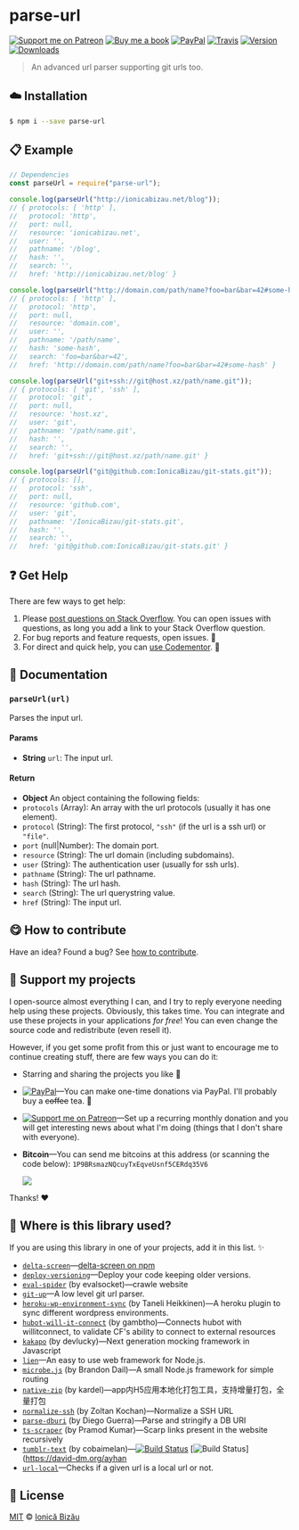 
# parse-url

 [![Support me on Patreon][badge_patreon]][patreon] [![Buy me a book][badge_amazon]][amazon] [![PayPal][badge_paypal_donate]][paypal-donations] [![Travis](https://img.shields.io/travis/IonicaBizau/parse-url.svg)](https://travis-ci.org/IonicaBizau/parse-url/) [![Version](https://img.shields.io/npm/v/parse-url.svg)](https://www.npmjs.com/package/parse-url) [![Downloads](https://img.shields.io/npm/dt/parse-url.svg)](https://www.npmjs.com/package/parse-url)

> An advanced url parser supporting git urls too.

## :cloud: Installation

```sh
$ npm i --save parse-url
```


## :clipboard: Example



```js
// Dependencies
const parseUrl = require("parse-url");

console.log(parseUrl("http://ionicabizau.net/blog"));
// { protocols: [ 'http' ],
//   protocol: 'http',
//   port: null,
//   resource: 'ionicabizau.net',
//   user: '',
//   pathname: '/blog',
//   hash: '',
//   search: '',
//   href: 'http://ionicabizau.net/blog' }

console.log(parseUrl("http://domain.com/path/name?foo=bar&bar=42#some-hash"));
// { protocols: [ 'http' ],
//   protocol: 'http',
//   port: null,
//   resource: 'domain.com',
//   user: '',
//   pathname: '/path/name',
//   hash: 'some-hash',
//   search: 'foo=bar&bar=42',
//   href: 'http://domain.com/path/name?foo=bar&bar=42#some-hash' }

console.log(parseUrl("git+ssh://git@host.xz/path/name.git"));
// { protocols: [ 'git', 'ssh' ],
//   protocol: 'git',
//   port: null,
//   resource: 'host.xz',
//   user: 'git',
//   pathname: '/path/name.git',
//   hash: '',
//   search: '',
//   href: 'git+ssh://git@host.xz/path/name.git' }

console.log(parseUrl("git@github.com:IonicaBizau/git-stats.git"));
// { protocols: [],
//   protocol: 'ssh',
//   port: null,
//   resource: 'github.com',
//   user: 'git',
//   pathname: '/IonicaBizau/git-stats.git',
//   hash: '',
//   search: '',
//   href: 'git@github.com:IonicaBizau/git-stats.git' }
```



## :question: Get Help

There are few ways to get help:

 1. Please [post questions on Stack Overflow](https://stackoverflow.com/questions/ask). You can open issues with questions, as long you add a link to your Stack Overflow question.
 2. For bug reports and feature requests, open issues. :bug:
 3. For direct and quick help, you can [use Codementor](https://www.codementor.io/johnnyb). :rocket:


## :memo: Documentation


### `parseUrl(url)`
Parses the input url.

#### Params
- **String** `url`: The input url.

#### Return
- **Object** An object containing the following fields:
 - `protocols` (Array): An array with the url protocols (usually it has one element).
 - `protocol` (String): The first protocol, `"ssh"` (if the url is a ssh url) or `"file"`.
 - `port` (null|Number): The domain port.
 - `resource` (String): The url domain (including subdomains).
 - `user` (String): The authentication user (usually for ssh urls).
 - `pathname` (String): The url pathname.
 - `hash` (String): The url hash.
 - `search` (String): The url querystring value.
 - `href` (String): The input url.



## :yum: How to contribute
Have an idea? Found a bug? See [how to contribute][contributing].


## :sparkling_heart: Support my projects

I open-source almost everything I can, and I try to reply everyone needing help using these projects. Obviously,
this takes time. You can integrate and use these projects in your applications *for free*! You can even change the source code and redistribute (even resell it).

However, if you get some profit from this or just want to encourage me to continue creating stuff, there are few ways you can do it:

 - Starring and sharing the projects you like :rocket:
 - [![PayPal][badge_paypal]][paypal-donations]—You can make one-time donations via PayPal. I'll probably buy a ~~coffee~~ tea. :tea:
 - [![Support me on Patreon][badge_patreon]][patreon]—Set up a recurring monthly donation and you will get interesting news about what I'm doing (things that I don't share with everyone).
 - **Bitcoin**—You can send me bitcoins at this address (or scanning the code below): `1P9BRsmazNQcuyTxEqveUsnf5CERdq35V6`

    ![](https://i.imgur.com/z6OQI95.png)

Thanks! :heart:


## :dizzy: Where is this library used?
If you are using this library in one of your projects, add it in this list. :sparkles:


 - [`delta-screen`](https://github.com/carlosmarte/delta-screen#readme)—[delta-screen on npm](https://www.npmjs.com/package/delta-screen)
 - [`deploy-versioning`](https://npmjs.com/package/deploy-versioning)—Deploy your code keeping older versions.
 - [`eval-spider`](https://github.com/evalsocket/eval-spider/blob/master/README.md) (by evalsocket)—crawle website
 - [`git-up`](https://github.com/IonicaBizau/git-up)—A low level git url parser.
 - [`heroku-wp-environment-sync`](https://github.com/taneliheikkinen/heroku-wp-environment-sync#readme) (by Taneli Heikkinen)—A heroku plugin to sync different wordpress environments.
 - [`hubot-will-it-connect`](https://github.com/gambtho/hubot-will-it-connect#readme) (by gambtho)—Connects hubot with willitconnect, to validate CF's ability to connect to external resources
 - [`kakapo`](https://github.com/devlucky/Kakapo.js#readme) (by devlucky)—Next generation mocking framework in Javascript
 - [`lien`](https://github.com/LienJS/Lien)—An easy to use web framework for Node.js.
 - [`microbe.js`](https://github.com/Aweary/microbe.js) (by Brandon Dail)—A small Node.js framework for simple routing
 - [`native-zip`](https://npmjs.com/package/native-zip) (by kardel)—app内H5应用本地化打包工具，支持增量打包，全量打包
 - [`normalize-ssh`](https://github.com/zkochan/normalize-ssh#readme) (by Zoltan Kochan)—Normalize a SSH URL
 - [`parse-dburi`](https://github.com/dgoguerra/parse-dburi) (by Diego Guerra)—Parse and stringify a DB URI
 - [`ts-scraper`](https://github.com/pskd73/ts-scraper#readme) (by Pramod Kumar)—Scarp links present in the website recursively
 - [`tumblr-text`](https://npmjs.com/package/tumblr-text) (by cobaimelan)—[![Build Status](http://img.shields.io/travis/ayhankuru/tumblr-text.svg?style=flat-square)](https://travis-ci.org/ayhankuru/tumblr-text) [![Build Status](https://img.shields.io/david/ayhankuru/tumblr-text.svg?style=flat-square)](https://david-dm.org/ayhan
 - [`url-local`](https://github.com/IonicaBizau/url-local#readme)—Checks if a given url is a local url or not.

## :scroll: License

[MIT][license] © [Ionică Bizău][website]

[badge_patreon]: http://ionicabizau.github.io/badges/patreon.svg
[badge_amazon]: http://ionicabizau.github.io/badges/amazon.svg
[badge_paypal]: http://ionicabizau.github.io/badges/paypal.svg
[badge_paypal_donate]: http://ionicabizau.github.io/badges/paypal_donate.svg
[patreon]: https://www.patreon.com/ionicabizau
[amazon]: http://amzn.eu/hRo9sIZ
[paypal-donations]: https://www.paypal.com/cgi-bin/webscr?cmd=_s-xclick&hosted_button_id=RVXDDLKKLQRJW
[donate-now]: http://i.imgur.com/6cMbHOC.png

[license]: http://showalicense.com/?fullname=Ionic%C4%83%20Biz%C4%83u%20%3Cbizauionica%40gmail.com%3E%20(https%3A%2F%2Fionicabizau.net)&year=2015#license-mit
[website]: https://ionicabizau.net
[contributing]: /CONTRIBUTING.md
[docs]: /DOCUMENTATION.md
